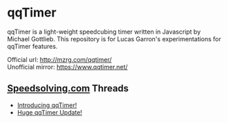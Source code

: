 # qqTimer

qqTimer is a light-weight speedcubing timer written in Javascript by Michael Gottlieb.
This repository is for Lucas Garron's experimentations for qqTimer features.

Official url: <http://mzrg.com/qqtimer/>  
Unofficial mirror: <https://www.qqtimer.net/>

## [Speedsolving.com](http://www.speedsolving.com/forum/) Threads
- [Introducing qqTimer!](http://www.speedsolving.com/forum/showthread.php?14526-Introducing-qqTimer!)
- [Huge qqTimer Update!](http://www.speedsolving.com/forum/showthread.php?34227-Huge-qqTimer-Update!&p=687729)
